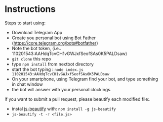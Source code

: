# Instructions

Steps to start using:


* Download Telegram App
* Create you personal bot using Bot Father (https://core.telegram.org/bots#botfather)
* Note the bot token, (i.e.. 110201543:AAHdqTcvCH1vGWJxfSeofSAs0K5PALDsaw)
* `git clone` this repo
* type `npm install` from nextbot directory
* start the bot typing : `node index.js 110201543:AAHdqTcvCH1vGWJxfSeofSAs0K5PALDsaw`
* On your smartphone, using Telegram find your bot, and type something in chat window
* the bot will answer with your personal clockings.



If you want to submit a pull request, please beautify each modified file:.
* instal [js-beautify] with: `npm install -g js-beautify`
* `js-beautify -t -r <file.js>`

[js-beautify]: <https://www.npmjs.com/package/js-beautify>
